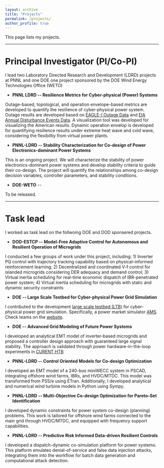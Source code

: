 ```yaml
---
layout: archive
title: "Projects"
permalink: /projects/
author_profile: true
---
```


This page lists my projects.

---

# Principal Investigator (PI/Co-PI)

I lead two Laboratory Directed Research and Development (LDRD) projects at PNNL and one DOE one project sponsored by the DOE Wind Energy Technologies Office (WETO)

* **PNNL LDRD -- Resilience Metrics for Cyber-physical (Power) Systems**
        
Outage-based, topological, and operation envelope-based metrics are developed to quantify the resilience of cyber-physical power system. Outage results are developed based on [EAGLE-I Outage Data](https://figshare.com/articles/dataset/The_Environment_for_Analysis_of_Geo-Located_Energy_Information_s_Recorded_Electricity_Outages_2014-2022/24237376) and [EIA Annual Disturbance Events Data](https://www.eia.gov/electricity/data/disturbance/disturb_events_archive.html).
A visualization tool was developed for visualizing the American results. Dynamic operation envelop is developed for quantifying resilience results under extreme heat wave and cold wave, considering the flexibiltiy from virtual power plants.
        
* **PNNL-LDRD -- Stability Characterization for Co-design of Power Electronics-dominant Power Systems**

This is an ongoing project. We will characterize the stability of power electronics-dominant power systems and develop stability criteria to guide their co-design. The project will quantify the relationships among co-design decision variables, controller parameters, and stability conditions.

* **DOE-WETO** -- 

To be released.

<!-- Stability-Informed Co-Design for Grid-Forming Inverters Deployment in IBR-Dominant Power Systems** -->

---

# Task lead

I worked as task lead on the follwoing DOE and DOD sponsered projects.

* **DOD-ESTCP -- Model-Free Adaptive Control for Autonomous and Resilient Operation of Microgrids**

I conducted a few groups of work under this project, including: 1) Inverter PQ control with trajectory tracking capability based on physical-informed reinforcement learning; 2) Decentralized and coordinated V-f control for islanded microgrids considering DER adequacy and demand control; 3) Virtual inertia scheduling for real-time economic dispatch of IBR-penetrated power system; 4) Virtual inertia scheduling for microgrids with static and dynamic security constraints

* **DOE -- Large Scale Testbed for Cyber-physical Power Grid Simulation**

I contributed to the development [large scale testbed (LTB)](https://ltb.curent.org/) for cyber-physical power grid simulation. Specifically, a power market simulator [AMS](https://docs.andes.app/en/latest/?badge=latest). Check teams on the [website](https://ltb.curent.org/team/).

* **DOE -- Advanced Grid Modeling of Future Power Systems**

I developed an analytical EMT model of inverter-based microgrids and proposed a controller design approach with guaranteed large signal stability. The approach is validated through power hardware-in-the-loop experiments in [CURENT HTB](https://curent.utk.edu/wp-content/uploads/2024/07/Tolbert_Fact_Sheet_Web.pdf)

* **PNNL-LDRD -- Control Oriented Models for Co-design Optimization**

I developed an EMT model of a 240-bus miniWECC system in PSCAD, integrating offshore wind farms, IBRs, and HVDC/MTDC. This model was transformed from PSS/e using ETran. Additionally, I developed analytical and numerical wind turbine models in Python using Sympy.

* **PNNL-LDRD -- Multi-Objective Co-design Optimization for Pareto-Set Identification**

I developed dynamic constraints for power system co-design (planning) problems. This work is tailored for offshore wind farms connected to the main grid through HVDC/MTDC, and equipped with frequency support capabilities.

* **PNNL-LDRD -- Predictive Risk Informed Data-driven Resilient Controls**

I developed a dispatch-dynamic co-simulation platform for power systems. This platform emulates denial-of-service and false data injection attacks, integrating them into the workflow for batch data generation and computational attack detection.